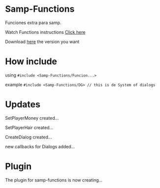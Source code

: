 # Samp-Functions
Funciones extra para samp.

Watch Functions instructions [Click here](https://github.com/NicolasNeg/Samp-Functions/wiki/Functions)

Download [here](https://github.com/NicolasNeg/Samp-Functions/releases) the version you want

# How include

using `#include <Samp-Functions/Funcion...>`

example `#include <Samp-Functions/DG> // this is de System of dialogs`

# Updates
SetPlayerMoney created...

SetPlayerHair created...

CreateDialog created...

new callbacks for Dialogs added...

# Plugin
The plugin for samp-functions is now creating...


